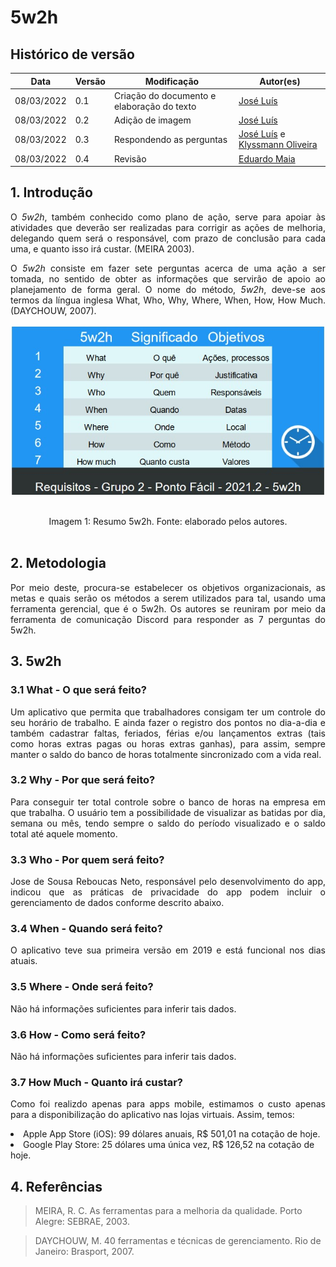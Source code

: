 # 5w2h

## Histórico de versão

|Data | Versão | Modificação | Autor(es)|
| -- | -- | -- | -- |
| 08/03/2022 |  0.1   | Criação do documento e elaboração do texto|  [José Luís](https://github.com/joseluis-rt)|
| 08/03/2022 |  0.2   | Adição de imagem |  [José Luís](https://github.com/joseluis-rt)|
| 08/03/2022 |  0.3   | Respondendo as perguntas |  [José Luís](https://github.com/joseluis-rt) e  [Klyssmann Oliveira](https://github.com/klyssmannoliveira) |
| 08/03/2022 |  0.4   | Revisão |  [Eduardo Maia](https://github.com/eduardomr)  |





## 1. Introdução

<p style="text-align: justify"> O <i>5w2h</i>, também conhecido como plano de ação, serve para apoiar às atividades que deverão ser realizadas para corrigir as ações de melhoria, delegando quem será o responsável, com prazo de conclusão para cada uma, e quanto isso irá custar. (MEIRA 2003). </p>

<p style="text-align: justify"> O <i>5w2h</i>  consiste em fazer sete perguntas acerca de uma ação a ser tomada, no sentido de obter as informações que servirão de apoio ao planejamento de forma geral. O nome do método, <i>5w2h</i>, deve-se aos termos da língua inglesa What, Who, Why, Where, When, How, How Much. (DAYCHOUW, 2007). </p>

<center>

<p align = "center"><img src="https://raw.githubusercontent.com/Requisitos-de-Software/2021.2-PontoFacil/master/docs/assets/imagens/5w2h_resumo.jpg"></p><br>

<figcaption>Imagem 1: Resumo 5w2h. Fonte: elaborado pelos autores.</figcaption>

</center>

<br>

## 2. Metodologia

<p style="text-align: justify"> Por meio deste, procura-se estabelecer os objetivos organizacionais, as metas e quais serão os métodos a serem utilizados para tal, usando uma ferramenta gerencial, que é o 5w2h. Os autores se reuniram por meio da ferramenta de comunicação Discord para responder as 7 perguntas do 5w2h. </p>
  
## 3. 5w2h

### 3.1 What - O que será feito?

<p style="text-align: justify"> Um aplicativo que permita que trabalhadores consigam ter um controle do seu horário de trabalho. E ainda fazer o registro dos pontos no dia-a-dia e também cadastrar faltas, feriados, férias e/ou lançamentos extras (tais como horas extras pagas ou horas extras ganhas), para assim, sempre manter o saldo do banco de horas totalmente sincronizado com a vida real. </p>

### 3.2 Why - Por que será feito?

<p style="text-align: justify"> Para conseguir ter total controle sobre o banco de horas na empresa em que trabalha. O usuário tem a possibilidade de visualizar as batidas por dia, semana ou mês, tendo sempre o saldo do período visualizado e o saldo total até aquele momento.
</p>

### 3.3 Who - Por quem será feito?

<p style="text-align: justify">  Jose de Sousa Reboucas Neto, responsável pelo desenvolvimento do app, indicou que as práticas de privacidade do app podem incluir o gerenciamento de dados conforme descrito abaixo. </p>

### 3.4 When - Quando será feito?

<p style="text-align: justify"> O aplicativo teve sua primeira versão em 2019 e está funcional nos dias atuais. </p>

### 3.5 Where - Onde será feito?

<p style="text-align: justify"> Não há informações suficientes para inferir tais dados. </p>

### 3.6 How - Como será feito?

<p style="text-align: justify"> Não há informações suficientes para inferir tais dados. </p>

### 3.7 How Much - Quanto irá custar?

<p style="text-align: justify"> Como foi realizdo apenas para apps mobile, estimamos o custo apenas para a disponibilização do aplicativo nas lojas virtuais. Assim, temos:
<li> Apple App Store (iOS): 99 dólares anuais, R$ 501,01 na cotação de hoje. </li>
<li> Google Play Store: 25 dólares uma única vez, R$ 126,52 na cotação de hoje. </li> </p>

## 4. Referências

> MEIRA, R. C. As ferramentas para a melhoria da qualidade. Porto Alegre: SEBRAE, 2003.

> DAYCHOUW, M. 40 ferramentas e técnicas de gerenciamento. Rio de Janeiro: Brasport, 2007.
